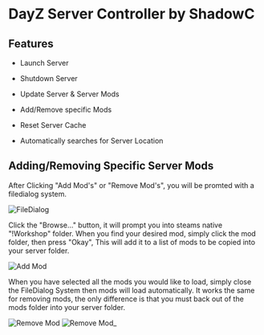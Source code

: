 # DayZ Server Controller by ShadowC
## Features
+ Launch Server

+ Shutdown Server

+ Update Server & Server Mods

+ Add/Remove specific Mods

+ Reset Server Cache

+ Automatically searches for Server Location



## Adding/Removing Specific Server Mods
After Clicking "Add Mod's" or "Remove Mod's", you will be promted with a filedialog system.

![FileDialog](https://file%2B.vscode-resource.vscode-cdn.net/c%3A/Users/Zippe/OneDrive/Pictures/Screenshots/Screenshot%20%2812%29.png?version%3D1678307389476)

Click the "Browse..." button, it will prompt you into steams native "!Workshop"
folder. When you find your desired mod, simply click the mod folder, then press "Okay", 
This will add it to a list of mods to be copied into your server folder.

![Add Mod](../../../Pictures/Screenshots/Screenshot%20(14).png)

When you have selected all the mods you would like to load, simply close the FileDialog 
System then mods will load automatically. It works the same for removing mods, the only 
difference is that you must back out of the mods folder into your server folder. 

![Remove Mod](../../../Pictures/Screenshots/Screenshot%20(15).png) ![Remove Mod_](../../../Pictures/Screenshots/Screenshot%20(16).png)
